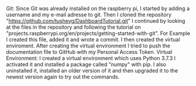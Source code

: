Git:
Since Git was already installed on the raspberry pi, I started by adding a username and my e-mail adresse to git.
Then I cloned the repository "https://github.com/tushevg/DashboardTutorial.git"
I continued by looking at the files in the repository and following the tutorial on "projects.raspberrypi.org/en/projects/getting-started-with-git". For Example I created this file, added it and wrote a commit.
I then created the virtual enviroment. After creating the virtual environment I tried to push the documentation file to GitHub with my Personal Access Token.
Virtual Environment:
I created a virtual environment which uses Python 3.7.3
I activated it and installed a package called "numpy" with pip. I also uninstalled it, installed an older version of it and then upgraded it to the newest version again to try out the commands.